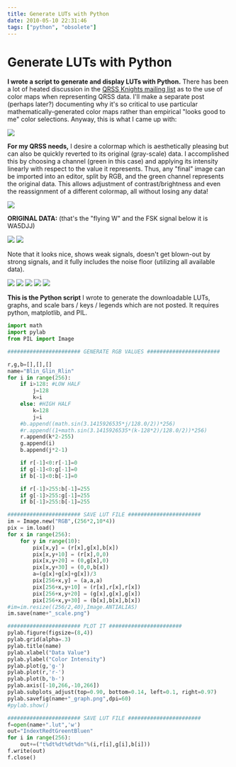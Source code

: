 ```yaml
---
title: Generate LUTs with Python
date: 2010-05-10 22:31:46
tags: ["python", "obsolete"]
---
```


# Generate LUTs with Python

__I wrote a script to generate and display LUTs with Python.__ There has been a lot of heated discussion in the [QRSS Knights mailing list](http://cnts.be/mailman/listinfo/knightsqrss_cnts.be) as to the use of color maps when representing QRSS data. I'll make a separate post (perhaps later?) documenting why it's so critical to use particular mathematically-generated color maps rather than empirical "looks good to me" color selections. Anyway, this is what I came up with:

<div class="text-center img-border">

![](https://swharden.com/static/2010/05/10/Blin_Glin_Rlin_scale.png)

</div>

__For my QRSS needs,__ I desire a colormap which is aesthetically pleasing but can also be quickly reverted to its original (gray-scale) data. I accomplished this by choosing a channel (green in this case) and applying its intensity linearly with respect to the value it represents. Thus, any "final" image can be imported into an editor, split by RGB, and the green channel represents the original data. This allows adjustment of contrast/brightness and even the reassignment of a different colormap, all without losing any data!

<div class="text-center img-border">

![](https://swharden.com/static/2010/05/10/Blin_Glin_Rlin.jpg-green.jpg)

</div>

__ORIGINAL DATA:__
(that's the "flying W" and the FSK signal below it is WA5DJJ)

<div class="text-center img-border">

![](https://swharden.com/static/2010/05/10/Blin_Glin_Rlin_graph.png)
![](https://swharden.com/static/2010/05/10/Blin_Glin_Rlin.jpg)

</div>

Note that it looks nice, shows weak signals, doesn't get blown-out by strong signals, and it fully includes the noise floor (utilizing all available data).

<div class="text-center img-border">

![](https://swharden.com/static/2010/05/10/Blin_Glin_Rlin.jpg-blue.jpg)
![](https://swharden.com/static/2010/05/10/Blin_Glin_Rlin.jpg-red.jpg)
![](https://swharden.com/static/2010/05/10/Blin_Glin_Rlin.jpg-green.jpg)
![](https://swharden.com/static/2010/05/10/Bsin_Glin_Rsin_graph.png)
![](https://swharden.com/static/2010/05/10/Bsin_Glin_Rsin.jpg)

</div>

__This is the Python script__ I wrote to generate the downloadable LUTs, graphs, and scale bars / keys / legends which are not posted. It requires python, matplotlib, and PIL.

```python
import math
import pylab
from PIL import Image

####################### GENERATE RGB VALUES #######################

r,g,b=[],[],[]
name="Blin_Glin_Rlin"
for i in range(256):
    if i>128: #LOW HALF
        j=128
        k=i
    else: #HIGH HALF
        k=128
        j=i
    #b.append((math.sin(3.1415926535*j/128.0/2))*256)
    #r.append((1+math.sin(3.1415926535*(k-128*2)/128.0/2))*256)
    r.append(k*2-255)
    g.append(i)
    b.append(j*2-1)

    if r[-1]<0:r[-1]=0
    if g[-1]<0:g[-1]=0
    if b[-1]<0:b[-1]=0

    if r[-1]>255:b[-1]=255
    if g[-1]>255:g[-1]=255
    if b[-1]>255:b[-1]=255

####################### SAVE LUT FILE #######################
im = Image.new("RGB",(256*2,10*4))
pix = im.load()
for x in range(256):
    for y in range(10):
        pix[x,y] = (r[x],g[x],b[x])
        pix[x,y+10] = (r[x],0,0)
        pix[x,y+20] = (0,g[x],0)
        pix[x,y+30] = (0,0,b[x])
        a=(g[x]+g[x]+g[x])/3
        pix[256+x,y] = (a,a,a)
        pix[256+x,y+10] = (r[x],r[x],r[x])
        pix[256+x,y+20] = (g[x],g[x],g[x])
        pix[256+x,y+30] = (b[x],b[x],b[x])
#im=im.resize((256/2,40),Image.ANTIALIAS)
im.save(name+"_scale.png")

####################### PLOT IT #######################
pylab.figure(figsize=(8,4))
pylab.grid(alpha=.3)
pylab.title(name)
pylab.xlabel("Data Value")
pylab.ylabel("Color Intensity")
pylab.plot(g,'g-')
pylab.plot(r,'r-')
pylab.plot(b,'b-')
pylab.axis([-10,266,-10,266])
pylab.subplots_adjust(top=0.90, bottom=0.14, left=0.1, right=0.97)
pylab.savefig(name+"_graph.png",dpi=60)
#pylab.show()

####################### SAVE LUT FILE #######################
f=open(name+".lut",'w')
out="IndextRedtGreentBluen"
for i in range(256):
    out+=("t%dt%dt%dt%dn"%(i,r[i],g[i],b[i]))
f.write(out)
f.close()
```


